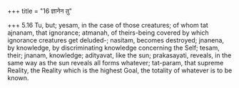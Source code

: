 +++
title = "16 ज्ञानेन तु"

+++
5.16 Tu, but; yesam, in the case of those creatures; of whom tat
ajnanam, that ignorance; atmanah, of theirs-being covered by which
ignorance creatures get deluded-; nasitam, becomes destroyed; jnanena,
by knowledge, by discriminating knowledge concerning the Self; tesam,
their; jnanam, knowledge; adityavat, like the sun; prakasayati, reveals,
in the same way as the sun reveals all forms whatever; tat-param, that
supreme Reality, the Reality which is the highest Goal, the totality of
whatever is to be known.
